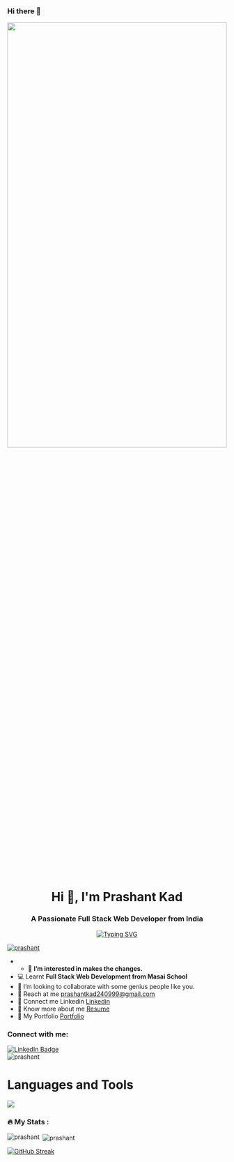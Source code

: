 ### Hi there 👋

<img src="https://camo.githubusercontent.com/17ad49f3db1f01d928836707c11d14a723183877e2c221fe8abd8ed74707e82b/68747470733a2f2f77616e646572696e2e6465762f77702d636f6e74656e742f75706c6f6164732f323031392f31322f63726f702d302d302d313137302d3339302d302d61626f75742d636f7665722e706e67" width="100%" height="50%">

<h1 align="center">Hi 👋, I'm  Prashant Kad</h1>
<h3 align="center">A Passionate Full Stack Web Developer from India</h3>

<div align="center"><a href="https://git.io/typing-svg"><img src="https://readme-typing-svg.demolab.com?font=Fira+Code&weight=500&size=25&duration=2000&pause=1000&color=0FE6F7&center=true&width=550&lines=Aspring+Full+Stack+ Web+Developer" alt="Typing SVG" /></a>
</div>



<!-- <p align="left"> <img src="https://komarev.com/ghpvc/?username=prashant7650&label=Profile%20views&color=0e75b6&style=flat" alt="prashant" /> </p> -->

<p align="left"> <a href="https://github.com/ryo-ma/github-profile-trophy"><img src="https://github-profile-trophy.vercel.app/?username=prashant7650" alt="prashant" /></a> </p>

- - 👀 <b>I’m interested in makes the changes.</b>
- 💻 Learnt <b>Full Stack Web Development from Masai School</b>
- 🤝 I’m looking to collaborate with some genius people like you.
- 💌 Reach at me prashantkad240999@gmail.com
- 🔗 Connect me Linkedin <a target=_blank href="https://www.linkedin.com/in/prashant-kad-77a21a245/" >Linkedin</a>
- 🔗 Know more about me  <a target=_blank href="https://drive.google.com/drive/folders/1t58j0rDGz38tB-TYooWYN79laSym_kyx?usp=share_link" >Resume</a>
- 🔗 My Portfolio <a target ="_blank" href = "https://65002bb6ecfe8343aa586bf3--gleeful-mermaid-d0c724.netlify.app/">Portfolio</a>


<h3 align="left">Connect with me:</h3>
<div id="badges">
  <a href="https://www.linkedin.com/in/prashant-kad-77a21a245/">
    <img src="https://img.shields.io/badge/LinkedIn-blue?style=for-the-badge&logo=linkedin&logoColor=white" alt="LinkedIn Badge"/>
  </a>
  
 
</div>
 <img src="https://komarev.com/ghpvc/?username=prashant7650&style=flat-square&color=blue" alt="prashant"/>

<h1> Languages and Tools </h1>
<img src="https://skillicons.dev/icons?i=javascript,netlify,vscode,html,css,git,github,codepen,nodejs,express,mongodb,postman,replit"/>


### :fire: My Stats :

<p><img align="left" src="https://github-readme-stats.vercel.app/api/top-langs?username=prashant7650&show_icons=true&locale=en&layout=compact&theme=dark&background=000000" alt="prashant" /></p>

<p>&nbsp;<img align="center" src="https://github-readme-stats.vercel.app/api?username=prashant7650&show_icons=true&locale=en&theme=dark&background=000000" alt="prashant" /></p>



[![GitHub Streak](https://github-readme-streak-stats.herokuapp.com?user=prashant7650&theme=dark&background=000000)](https://git.io/streak-stats)
<br>

